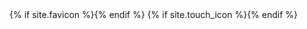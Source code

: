 <head>
  <meta charset="UTF-8" />
  <meta name="viewport" content="width=device-width, initial-scale=1">
  <title>{{ site.title }}</title>
  <meta name="keywords" content="{{ site.keywords }}">
  <meta name="description" content="{{ site.description }}">
  <link rel="stylesheet" href="combo.css">
  <link href='http://fonts.googleapis.com/css?family=Raleway:400,300,700' rel='stylesheet' type='text/css'>
  <link href="https://maxcdn.bootstrapcdn.com/bootstrap/3.3.7/css/bootstrap.min.css" rel="stylesheet" integrity="sha384-BVYiiSIFeK1dGmJRAkycuHAHRg32OmUcww7on3RYdg4Va+PmSTsz/K68vbdEjh4u" crossorigin="anonymous">
  <link rel="stylesheet" href="//netdna.bootstrapcdn.com/font-awesome/4.2.0/css/font-awesome.min.css">
  {% if site.favicon %}<link rel="shortcut icon" href="{{ site.favicon }}" type="image/x-icon">{% endif %}
  {% if site.touch_icon %}<link rel="apple-touch-icon" href="{{ site.touch_icon }}">{% endif %}
  <script src="https://use.fontawesome.com/205bac14da.js"></script>
</head>